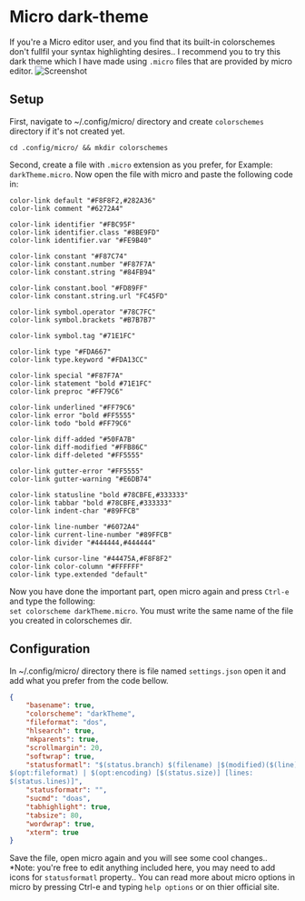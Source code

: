 # Micro dark-theme
If you're a Micro editor user, and you 
find that its built-in colorschemes don't fullfil
your syntax highlighting desires.. I recommend you
to try this dark theme which I have made using `.micro` files
that are provided by micro editor.
![Screenshot](https://i.stack.imgur.com/TIsKS.png)
## Setup
First, navigate to ~/.config/micro/ directory and create 
`colorschemes` directory if it's not created yet.
```shell
cd .config/micro/ && mkdir colorschemes
```
Second, create a file with `.micro` extension as you prefer,
for Example: `darkTheme.micro`. Now open the file with micro
and paste the following code in:
```micro
color-link default "#F8F8F2,#282A36"
color-link comment "#6272A4"

color-link identifier "#FBC95F"
color-link identifier.class "#8BE9FD"
color-link identifier.var "#FE9B40"

color-link constant "#F87C74"
color-link constant.number "#F87F7A"
color-link constant.string "#84FB94"

color-link constant.bool "#FD89FF"
color-link constant.string.url "FC45FD"

color-link symbol.operator "#78C7FC"
color-link symbol.brackets "#B7B7B7"

color-link symbol.tag "#71E1FC"

color-link type "#FDA667"
color-link type.keyword "#FDA13CC"

color-link special "#F87F7A"
color-link statement "bold #71E1FC"
color-link preproc "#FF79C6"

color-link underlined "#FF79C6"
color-link error "bold #FF5555"
color-link todo "bold #FF79C6"

color-link diff-added "#50FA7B"
color-link diff-modified "#FFB86C"
color-link diff-deleted "#FF5555"

color-link gutter-error "#FF5555"
color-link gutter-warning "#E6DB74"

color-link statusline "bold #78CBFE,#333333"
color-link tabbar "bold #78CBFE,#333333"
color-link indent-char "#89FFCB"

color-link line-number "#6072A4"
color-link current-line-number "#89FFCB"
color-link divider "#444444,#444444"

color-link cursor-line "#44475A,#F8F8F2"
color-link color-column "#FFFFFF"
color-link type.extended "default"
```
Now you have done the important part,
open micro again and press `Ctrl-e` and type the following: <br> 
`set colorscheme darkTheme.micro`.
You must write the same name of the file you created in colorschemes dir.
## Configuration 
In ~/.config/micro/ directory there is file named
`settings.json` open it and add what you prefer from the
code bellow.
```json
{
    "basename": true,
    "colorscheme": "darkTheme",
    "fileformat": "dos",
    "hlsearch": true,
    "mkparents": true,
    "scrollmargin": 20,
    "softwrap": true,
    "statusformatl": "$(status.branch) $(filename) |$(modified)($(line),$(col))| $(status.paste)|ft:$(opt:filetype)|
$(opt:fileformat) | $(opt:encoding) [$(status.size)] [lines:
$(status.lines)]",
    "statusformatr": "",
    "sucmd": "doas",
    "tabhighlight": true,
    "tabsize": 80,
    "wordwrap": true,
    "xterm": true
}
```
Save the file, open micro again
and you will see some cool changes..
<br>
*Note: you're free to edit anything included here, you may need to add icons for `statusformatl` property..
You can read more about micro options in micro by pressing Ctrl-e and typing
`help options` or on thier official site.
